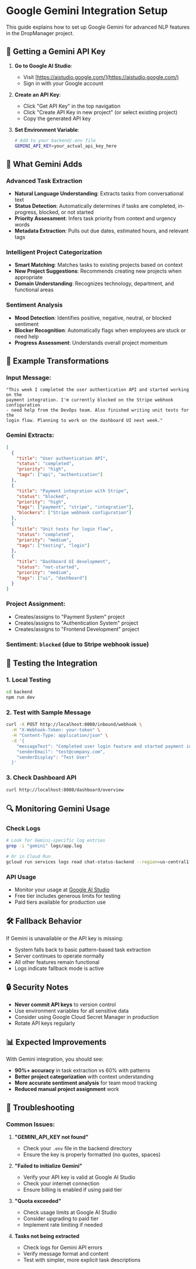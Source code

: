 # Google Gemini Integration Setup

This guide explains how to set up Google Gemini for advanced NLP features in the DropManager project.

## 🔑 Getting a Gemini API Key

1. **Go to Google AI Studio**:
   - Visit [https://aistudio.google.com/](https://aistudio.google.com/)
   - Sign in with your Google account

2. **Create an API Key**:
   - Click "Get API Key" in the top navigation
   - Click "Create API Key in new project" (or select existing project)
   - Copy the generated API key

3. **Set Environment Variable**:
   ```bash
   # Add to your backend/.env file
   GEMINI_API_KEY=your_actual_api_key_here
   ```

## 🚀 What Gemini Adds

### Advanced Task Extraction
- **Natural Language Understanding**: Extracts tasks from conversational text
- **Status Detection**: Automatically determines if tasks are completed, in-progress, blocked, or not started
- **Priority Assessment**: Infers task priority from context and urgency words
- **Metadata Extraction**: Pulls out due dates, estimated hours, and relevant tags

### Intelligent Project Categorization
- **Smart Matching**: Matches tasks to existing projects based on context
- **New Project Suggestions**: Recommends creating new projects when appropriate
- **Domain Understanding**: Recognizes technology, department, and functional areas

### Sentiment Analysis
- **Mood Detection**: Identifies positive, negative, neutral, or blocked sentiment
- **Blocker Recognition**: Automatically flags when employees are stuck or need help
- **Progress Assessment**: Understands overall project momentum

## 📝 Example Transformations

### Input Message:
```
"This week I completed the user authentication API and started working on the 
payment integration. I'm currently blocked on the Stripe webhook configuration 
- need help from the DevOps team. Also finished writing unit tests for the 
login flow. Planning to work on the dashboard UI next week."
```

### Gemini Extracts:
```json
[
  {
    "title": "User authentication API",
    "status": "completed",
    "priority": "high",
    "tags": ["api", "authentication"]
  },
  {
    "title": "Payment integration with Stripe",
    "status": "blocked",
    "priority": "high", 
    "tags": ["payment", "stripe", "integration"],
    "blockers": ["Stripe webhook configuration"]
  },
  {
    "title": "Unit tests for login flow",
    "status": "completed",
    "priority": "medium",
    "tags": ["testing", "login"]
  },
  {
    "title": "Dashboard UI development",
    "status": "not-started",
    "priority": "medium",
    "tags": ["ui", "dashboard"]
  }
]
```

### Project Assignment:
- Creates/assigns to "Payment System" project
- Creates/assigns to "Authentication System" project  
- Creates/assigns to "Frontend Development" project

### Sentiment: `blocked` (due to Stripe webhook issue)

## 🧪 Testing the Integration

### 1. Local Testing
```bash
cd backend
npm run dev
```

### 2. Test with Sample Message
```bash
curl -X POST http://localhost:8080/inbound/webhook \
  -H "X-Webhook-Token: your-token" \
  -H "Content-Type: application/json" \
  -d '{
    "messageText": "Completed user login feature and started payment integration",
    "senderEmail": "test@company.com",
    "senderDisplay": "Test User"
  }'
```

### 3. Check Dashboard API
```bash
curl http://localhost:8080/dashboard/overview
```

## 🔍 Monitoring Gemini Usage

### Check Logs
```bash
# Look for Gemini-specific log entries
grep -i "gemini" logs/app.log

# Or in Cloud Run
gcloud run services logs read chat-status-backend --region=us-central1 | grep -i gemini
```

### API Usage
- Monitor your usage at [Google AI Studio](https://aistudio.google.com/)
- Free tier includes generous limits for testing
- Paid tiers available for production use

## 🛠️ Fallback Behavior

If Gemini is unavailable or the API key is missing:
- System falls back to basic pattern-based task extraction
- Server continues to operate normally
- All other features remain functional
- Logs indicate fallback mode is active

## 🔒 Security Notes

- **Never commit API keys** to version control
- Use environment variables for all sensitive data
- Consider using Google Cloud Secret Manager in production
- Rotate API keys regularly

## 📊 Expected Improvements

With Gemini integration, you should see:
- **90%+ accuracy** in task extraction vs 60% with patterns
- **Better project categorization** with context understanding
- **More accurate sentiment analysis** for team mood tracking
- **Reduced manual project assignment** work

## 🐛 Troubleshooting

### Common Issues:

1. **"GEMINI_API_KEY not found"**
   - Check your `.env` file in the backend directory
   - Ensure the key is properly formatted (no quotes, spaces)

2. **"Failed to initialize Gemini"**
   - Verify your API key is valid at Google AI Studio
   - Check your internet connection
   - Ensure billing is enabled if using paid tier

3. **"Quota exceeded"**
   - Check usage limits at Google AI Studio
   - Consider upgrading to paid tier
   - Implement rate limiting if needed

4. **Tasks not being extracted**
   - Check logs for Gemini API errors
   - Verify message format and content
   - Test with simpler, more explicit task descriptions

